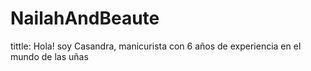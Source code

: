 # NailahAndBeaute

tittle: Hola! soy Casandra, manicurista con 6 años de experiencia en el mundo de las uñas 
